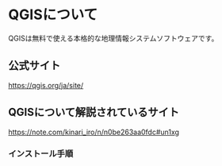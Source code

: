 # QGISについて 
QGISは無料で使える本格的な地理情報システムソフトウェアです。

## 公式サイト
https://qgis.org/ja/site/

## QGISについて解説されているサイト
https://note.com/kinari_iro/n/n0be263aa0fdc#un1xg

### インストール手順
